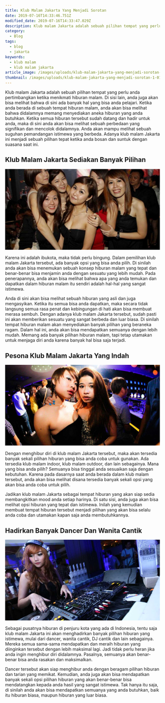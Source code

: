 ```yaml
---
title: Klub Malam Jakarta Yang Menjadi Sorotan
date: 2019-07-16T14:33:46.751Z
modified_date: 2019-07-16T14:33:47.029Z
description: Klub malam Jakarta adalah sebuah pilihan tempat yang perlu anda pertimbangkan ketika menikmati hiburan malam. Di sisi lain, anda juga akan bisa melihat.
category:
  - Blog
tags:
  - blog
  - jakarta
keywords:
  - klub malam
  - klub malam jakarta
article_image: /images/uploads/klub-malam-jakarta-yang-menjadi-sorotan-1.jpg
thumbnail: /images/uploads/klub-malam-jakarta-yang-menjadi-sorotan-1-012.jpg
---
```

Klub malam Jakarta adalah sebuah pilihan tempat yang perlu anda pertimbangkan ketika menikmati hiburan malam. Di sisi lain, anda juga akan bisa melihat bahwa di sini ada banyak hal yang bisa anda pelajari. Ketika anda berada di sebuah tempat hiburan malam, anda akan bisa melihat bahwa didalamnya memang menyediakan aneka hiburan yang anda butuhkan. Ketika semua hiburan tersebut sudah datang dan hadir untuk anda, maka di sini anda akan bisa melihat sebuah perbedaan yang signifikan dan mencolok didalamnya. Anda akan mampu melihat sebuah suguhan pemandangan istimewa yang berbeda. Adanya klub malam Jakarta ini menjadi sebuah pilihan tepat ketika anda bosan dan suntuk dengan suasana saat ini.



## Klub Malam Jakarta Sediakan Banyak Pilihan

![Klub Malam Jakarta Yang Menjadi Sorotan](/images/uploads/klub-malam-jakarta-yang-menjadi-sorotan-3.jpg)

Karena ini adalah ibukota, maka tidak perlu bingung. Dalam pemilihan klub malam Jakarta tersebut, ada banyak opsi yang bisa anda pilih. Di sinilah anda akan bisa menemukan sebuah konsep hiburan malam yang tepat dan benar-benar bisa menjamin anda dengan sesuatu yang lebih mudah. Pada penerapannya, anda akan bisa melihat bahwa apa yang anda temukan dan dapatkan dalam hiburan malam itu sendiri adalah hal-hal yang sangat istimewa.

Anda di sini akan bisa melihat sebuah hiburan yang asli dan juga mengasyikan. Ketika itu semua bisa anda dapatkan, maka secara tidak langsung semua rasa penat dan kebingungan di hati akan bisa membuat merasa sembuh. 
 Dengan adanya klub malam Jakarta tersebut, sudah pasti ini akan memberikan sesuatu yang sangat berbeda dan luar biasa. Di sinilah tempat hiburan malam akan menyediakan banyak pilihan yang beraneka ragam. Dalam hal ini, anda akan bisa mendapatkan semuanya dengan lebih mudah. Memang ada banyak pilihan hiburan malam, tapi tetap utamakan untuk menjaga diri anda karena banyak hal bisa saja terjadi.



## Pesona Klub Malam Jakarta Yang Indah

![Klub Malam Jakarta Yang Menjadi Sorotan](/images/uploads/klub-malam-jakarta-yang-menjadi-sorotan-2.jpg)

Dengan menghibur diri di klub malam Jakarta tersebut, maka akan tersedia banyak sekali pilihan hiburan yang bisa anda coba untuk gunakan. Ada tersedia klub malam indoor, klub malam outdoor, dan lain sebagainya. Mana yang bisa anda pilih? Semuanya bisa tinggal anda sesuaikan saja dengan kebutuhan. Karena pada dasarnya saat anda berada dalam klub malam tersebut, anda akan bisa melihat disana tersedia banyak sekali opsi yang akan bisa anda coba untuk pilih.

Jadikan klub malam Jakarta sebagai tempat hiburan yang akan siap sedia membangkitkan mood anda setiap harinya. Di satu sisi, anda juga akan bisa melihat opsi hiburan yang tepat dan istimewa. Inilah yang kemudian membuat tempat hiburan tersebut menjadi pilihan yang akan bisa selalu anda coba dan utamakan kapan saja anda membutuhkannya.



## Hadirkan Banyak Dancer Dan Wanita Cantik

![Klub Malam Jakarta Yang Menjadi Sorotan](/images/uploads/klub-malam-jakarta-yang-menjadi-sorotan-1.jpg)

Sebagai pusatnya hiburan di penjuru kota yang ada di Indonesia, tentu saja klub malam Jakarta ini akan menghadirkan banyak pilihan hiburan yang istimewa, mulai dari dancer, wanita cantik, DJ cantik dan lain sebagainya. Mereka semua sama-sama mendapatkan dan meraih hiburan yang diinginkan tersebut dengan lebih maksimal lagi. Jadi tidak perlu heran jika anda ingin menghibur diri didalamnya. Pasalnya, semuanya akan benar-benar bisa anda rasakan dan maksimalkan.

Dancer tersebut akan siap menghibur anda dengan beragam pilihan hiburan dan tarian yang memikat. Kemudian, anda juga akan bisa mendapatkan banyak sekali opsi pilihan hiburan yang akan benar-benar bisa mendatangkan kepada anda hasil yang sangat istimewa. Tak hanya itu saja, di sinilah anda akan bisa mendapatkan semuanya yang anda butuhkan, baik itu hiburan biasa, maupun hiburan yang luar biasa.

